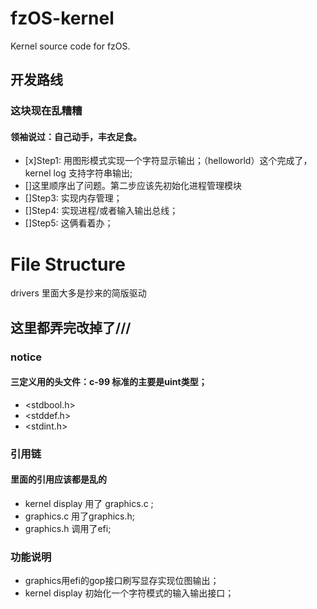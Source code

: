 # fzOS-kernel
Kernel source code for fzOS.

## 开发路线
### 这块现在乱糟糟
#### 领袖说过：自己动手，丰衣足食。

+ [x]Step1: 用图形模式实现一个字符显示输出；（helloworld）这个完成了，kernel log 支持字符串输出;
+ []这里顺序出了问题。第二步应该先初始化进程管理模块
+ []Step3: 实现内存管理；
+ []Step4: 实现进程/或者输入输出总线；
+ []Step5: 这俩看着办；

# File Structure

drivers 里面大多是抄来的简版驱动

## 这里都弄完改掉了///
### notice
#### 三定义用的头文件：c-99 标准的主要是uint类型；

+ <stdbool.h>
+ <stddef.h>
+ <stdint.h>

### 引用链
#### 里面的引用应该都是乱的
+ kernel display 用了 graphics.c ;
+ graphics.c 用了graphics.h;
+ graphics.h 调用了efi;

### 功能说明

+ graphics用efi的gop接口刷写显存实现位图输出；
+ kernel display 初始化一个字符模式的输入输出接口；